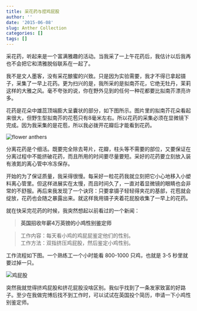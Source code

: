 ```yaml
---
title: 采花药与捏鸡屁股
author: ''
date: '2015-06-08'
slug: Anther Collection
categories: []
tags: []
---
```


采花药，听起来是一个富满雅趣的活动。当我采了一上午花药后，我估计以后我再也不会把它和清雅脱俗联系在一起了。  

我不是文人墨客，没有采花酿蜜的兴致。只是因为实验需要，我才不得已拿起镊子，采集了一早上花药。更为扫兴的是，我所采的是拟南芥花，它绝无牡丹，茉莉这样的大雅之风。毫不夸张的说，你在野外见到的任何一种花都要比拟南芥漂亮许多。  

花药是花朵中雄蕊顶端膨大呈囊状的部分，如下图所示。图片里的拟南芥花朵看起来很大，但野生型拟南芥的花苞只有8毫米左右。所以花药的采集必须在显微镜下完成。因为我采集的是花苞，所以我必拨开花瓣后才能看到花药。    

![flower anthers](http://i.imgur.com/ezEHYFv.jpg)    

分离花药是个细活。既要完全除去萼片，花瓣，柱头等不需要的部位，又要保证在分离过程中不能挤破花药，而且所用的时间要尽量要短。采好的花药要立刻放入装有液氮的离心管中冷冻保存。  

开始的为了保证质量，我采得很慢。每采好一粒花药我就立刻把它小心地移入小塑料离心管里。但这样进展实在太慢，而且时间久了，一直对着显微镜的眼睛也会非常的不舒服。再后来我发现了一个诀窍：只要拿镊子轻轻得夹花的基部，花苞就会绽放，花药也会随之暴露出来。就这样我用镊子夹着花屁股收集了一早上的花药。  

就在快采完花药的时候，我突然想起以前看过的一个新闻：

>**英国招收年薪4万英镑的小鸡性别鉴定师**        

> 工作内容：每天看小鸡的鸡屁屁鉴定他们的性别。  
> 工作方法：双指挤压鸡屁股，然后鉴定小鸡性别。  

工作流程如下图。一个熟练工一个小时能看 800-1000 只鸡，也就是 3-5 秒里就要过掉一只。

![鸡屁股](http://i.imgur.com/eXIxeMU.jpg)

突然我就觉得挤鸡屁股和挤花屁股没啥区别。我似乎找到了一条发家致富的好路子。至少在我做完博后找不到工作时，可以试试在英国投个简历，申请一下小鸡性别鉴定师。
